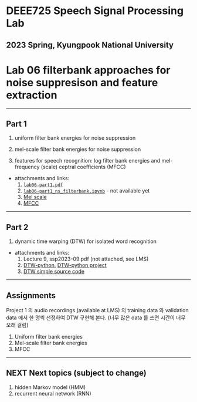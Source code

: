 # DEEE725 Speech Signal Processing Lab
## 2023 Spring, Kyungpook National University

# Lab 06 filterbank approaches for noise suppresison and feature extraction

---
## Part 1

1. uniform filter bank energies for noise suppression

2. mel-scale filter bank energies for noise suppression

3. features for speech recognition: log filter bank energies and mel-frequency (scale) ceptral coefficients (MFCC) 

- attachments and links: 
    1. [`lab06-part1.pdf`](lab0-part15.pdf)
    2. [`lab06-part1_ns_filterbank.ipynb`](lab06-part1_ns_filterbank.ipynb) - not available yet
    3. [Mel scale](https://en.wikipedia.org/wiki/Mel_scale)
    4. [MFCC](https://sanghyu.tistory.com/45)

---
## Part 2

1. dynamic time warping (DTW) for isolated word recognition

- attachments and links: 
    1. Lecture 9, ssp2023-09.pdf (not attached, see LMS)
    2. [DTW-python](https://dynamictimewarping.github.io/python/), [DTW-python project](https://pypi.org/project/dtw-python/)
    3. [DTW simple source code](https://hamait.tistory.com/862)

---
## Assignments

Project 1 의 audio recordings (available at LMS) 의 training data 와 validation data 에서 한 명씩 선정하여 DTW 구현해 본다.
(너무 많은 data 를 쓰면 시간이 너무 오래 걸림)

1. Uniform filter bank energies
2. Mel-scale filter bank energies
3. MFCC

---
## NEXT Next topics (subject to change)

1. hidden Markov model (HMM) 
2. recurrent neural network (RNN)
